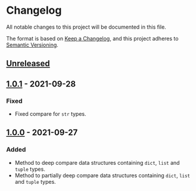 # Changelog
All notable changes to this project will be documented in this file.

The format is based on [Keep a Changelog](https://keepachangelog.com/en/1.0.0/),
and this project adheres to [Semantic Versioning](https://semver.org/spec/v2.0.0.html).

## [Unreleased]

## [1.0.1] - 2021-09-28
### Fixed
- Fixed compare for `str` types.

## [1.0.0] - 2021-09-27
### Added
- Method to deep compare data structures containing `dict`, `list` and `tuple` types.
- Method to partially deep compare data structures containing `dict`, `list` and `tuple` types.

[Unreleased]: https://github.com/anexia-it/python-deepcompare/compare/1.0.1...HEAD
[1.0.1]: https://github.com/anexia-it/python-deepcompare/compare/1.0.0...1.0.1
[1.0.0]: https://github.com/anexia-it/python-deepcompare/releases/tag/1.0.0
